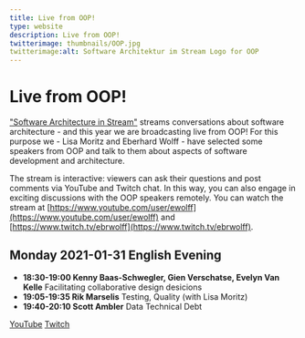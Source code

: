 ```yaml
---
title: Live from OOP!
type: website
description: Live from OOP!
twitterimage: thumbnails/OOP.jpg
twitterimage:alt: Software Architektur im Stream Logo for OOP
---
```


# Live from OOP!

["Software Architecture in Stream"](https://software-architektur.tv/)
streams conversations about software architecture - and this year we
are broadcasting live from OOP! For this purpose we - Lisa Moritz and
Eberhard Wolff - have selected some speakers from OOP and talk to them
about aspects of software development and architecture.

The stream is interactive: viewers can ask their questions and post
comments via YouTube and Twitch chat. In this way, you can also engage
in exciting discussions with the OOP speakers remotely. You can watch
the stream at [https://www.youtube.com/user/ewolff](https://www.youtube.com/user/ewolff)
and [https://www.twitch.tv/ebrwolff](https://www.twitch.tv/ebrwolff).

## Monday 2021-01-31 English Evening

* **18:30-19:00 Kenny Baas-Schwegler, Gien Verschatse, Evelyn Van
  Kelle** Facilitating collaborative design desicions
* **19:05-19:35 Rik Marselis** Testing, Quality (with Lisa Moritz)
* **19:40-20:10 Scott Ambler** Data Technical Debt

[YouTube](https://youtu.be/ogbHtuqEoUg)
[Twitch](https://www.twitch.tv/ebrwolff)
